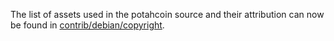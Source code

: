 The list of assets used in the potahcoin source and their attribution can now be found in [contrib/debian/copyright](../contrib/debian/copyright).
